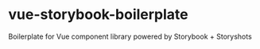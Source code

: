 # vue-storybook-boilerplate
Boilerplate for Vue component library powered by Storybook + Storyshots
